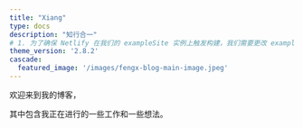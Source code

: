 ```yaml
---
title: "Xiang"
type: docs
description: "知行合一"
# 1. 为了确保 Netlify 在我们的 exampleSite 实例上触发构建，我们需要更改 exampleSite 目录中的文件.
theme_version: '2.8.2'
cascade:
  featured_image: '/images/fengx-blog-main-image.jpeg'
---
```

欢迎来到我的博客，

其中包含我正在进行的一些工作和一些想法。
